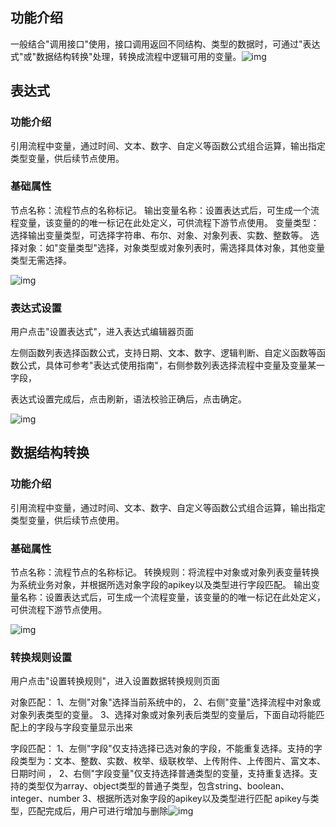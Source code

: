 
## 功能介绍

一般结合"调用接口"使用，接口调用返回不同结构、类型的数据时，可通过"表达式"或"数据结构转换"处理，转换成流程中逻辑可用的变量。![img](https://qcloudimg.tencent-cloud.cn/raw/70af65372c0462d0ed47c5156b27100b.png)

## 表达式

### 功能介绍

引用流程中变量，通过时间、文本、数字、自定义等函数公式组合运算，输出指定类型变量，供后续节点使用。

### 基础属性

节点名称：流程节点的名称标记。
输出变量名称：设置表达式后，可生成一个流程变量，该变量的的唯一标记在此处定义，可供流程下游节点使用。
变量类型：选择输出变量类型，可选择字符串、布尔、对象、对象列表、实数、整数等。
选择对象：如"变量类型"选择，对象类型或对象列表时，需选择具体对象，其他变量类型无需选择。

![img](https://qcloudimg.tencent-cloud.cn/raw/2b9e587aa3682b3c5bf4eae618899d61.png)

### 表达式设置

用户点击"设置表达式"，进入表达式编辑器页面

左侧函数列表选择函数公式，支持日期、文本、数字、逻辑判断、自定义函数等函数公式，具体可参考"表达式使用指南"，右侧参数列表选择流程中变量及变量某一字段，

表达式设置完成后，点击刷新，语法校验正确后，点击确定。

![img](https://qcloudimg.tencent-cloud.cn/raw/a66925b303df6d51aa4e36761b7fe9b2.png)

## 数据结构转换

### 功能介绍

引用流程中变量，通过时间、文本、数字、自定义等函数公式组合运算，输出指定类型变量，供后续节点使用。

### 基础属性

节点名称：流程节点的名称标记。
转换规则：将流程中对象或对象列表变量转换为系统业务对象，并根据所选对象字段的apikey以及类型进行字段匹配。
输出变量名称：设置表达式后，可生成一个流程变量，该变量的的唯一标记在此处定义，可供流程下游节点使用。

![img](https://qcloudimg.tencent-cloud.cn/raw/60e0029ff8e4b976a654e9b26ebf614a.png)

### 转换规则设置

用户点击"设置转换规则"，进入设置数据转换规则页面

对象匹配：
1、左侧"对象"选择当前系统中的，
2、右侧"变量"选择流程中对象或对象列表类型的变量。
3、选择对象或对象列表后类型的变量后，下面自动将能匹配上的字段与字段变量显示出来

字段匹配：
1、左侧"字段"仅支持选择已选对象的字段，不能重复选择。支持的字段类型为：文本、整数、实数、枚举、级联枚举、上传附件、上传图片、富文本、日期时间 ，
2、右侧"字段变量"仅支持选择普通类型的变量，支持重复选择。支持的类型仅为array、object类型的普通子类型，包含string、boolean、integer、number 
3、根据所选对象字段的apikey以及类型进行匹配 apikey与类型，匹配完成后，用户可进行增加与删除![img](https://qcloudimg.tencent-cloud.cn/raw/bd6ce60bb43c889796b45beb7e4711c8.png)